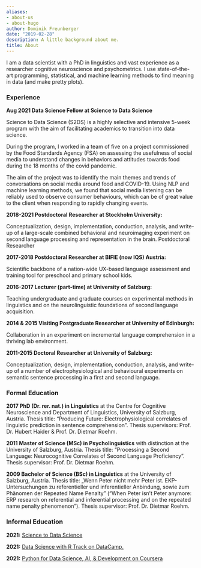 ```yaml
---
aliases:
- about-us
- about-hugo
author: Dominik Freunberger
date: "2019-02-28"
description: A little background about me.
title: About
---
```


I am a data scientist with a PhD in linguistics and vast experience as a researcher cognitive neuroscience and psychometrics. I use state-of-the-art programming, statistical, and machine learning methods to find meaning in data (and make pretty plots). 



### Experience
__Aug 2021 Data Science Fellow at Science to Data Science__

Science to Data Science (S2DS) is a highly selective and intensive 5-week program with the aim of facilitating academics to transition into data science.

During the program, I worked in a team of five on a project commissioned by the Food Standards Agency (FSA) on assessing the usefulness of social media to understand changes in behaviors and attitudes towards food during the 18 months of the covid pandemic.

The aim of the project was to identify the main themes and trends of conversations on social media around food and COVID-19. Using NLP and machine learning methods, we found that social media listening can be reliably used to observe consumer behaviours, which can be of great value to the client when responding to rapidly changing events.

__2018-2021 Postdoctoral Researcher at Stockholm University:__

  Conceptualization, design, implementation, conduction, analysis, and write-up of a large-scale combined behavioral and neuroimaging experiment on second language processing and representation in the brain.
Postdoctoral Researcher

__2017-2018 Postdoctoral Researcher at BIFIE (now IQS) Austria:__

Scientific backbone of a nation-wide UX-based language assessment and training tool for preschool and primary school kids.

__2016-2017 Lecturer (part-time) at University of Salzburg:__

Teaching undergraduate and graduate courses on experimental methods in
linguistics and on the neurolinguistic foundations of second language acquisition.

__2014 & 2015 Visiting Postgraduate Researcher at University of Edinburgh:__

Collaboration in an experiment on incremental language comprehension in a thriving lab environment.

__2011-2015 Doctoral Researcher at University of Salzburg:__

Conceptualization, design, implementation, conduction, analysis, and write-
up of a number of electrophysiological and behavioural experiments on semantic sentence processing in a first and second language.


### Formal Education
__2017 PhD (Dr. rer. nat.) in Linguistics__ at the Centre for Cognitive Neuroscience and Department of Linguistics, University of Salzburg, Austria. Thesis title: “Producing Future: Electrophysiological correlates of linguistic prediction in sentence comprehension”. Thesis supervisors: Prof. Dr. Hubert Haider & Prof. Dr. Dietmar Roehm.  

__2011 Master of Science (MSc) in Psycholinguistics__ with distinction at the University of Salzburg, Austria. Thesis title: “Processing a Second Language: Neurocognitive Correlates of Second Language Proficiency”. Thesis supervisor: Prof. Dr. Dietmar Roehm.

__2009 Bachelor of Science (BSc) in Linguistics__ at the University of Salzburg, Austria. Thesis title: „Wenn Peter nicht mehr Peter ist. EKP- Untersuchungen zu referentieller und inferentieller Anbindung, sowie zum Phänomen der Repeated Name Penalty” (“When Peter isn’t Peter anymore: ERP research on referential and inferential processing and on the repeated name penalty phenomenon”). Thesis supervisor: Prof. Dr. Dietmar Roehm.

### Informal Education
__2021:__ [Science to Data Science](https://www.credential.net/a007ea22-7e45-4fd7-9bea-cf1977b012f6#gs.bhxu8p)

__2021:__ [Data Science with R Track on DataCamp.](https://www.datacamp.com/statement-of-accomplishment/track/4705929b5bbd9a0e3a817d8fe7d3c3edda78a3d5)

__2021:__ [Python for Data Science, AI, & Development on Coursera](https://www.coursera.org/account/accomplishments/certificate/PHSGZZEVPRVU)